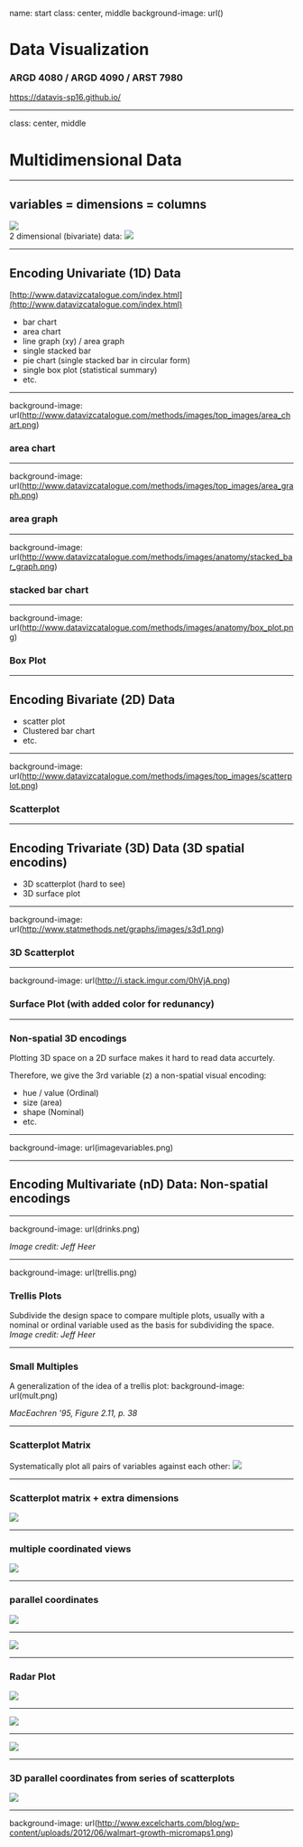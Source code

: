 name: start
class: center, middle
background-image: url()

# Data Visualization
                
### ARGD 4080 / ARGD 4090 / ARST 7980

<https://datavis-sp16.github.io/>

---
class: center, middle

# Multidimensional Data


---
## variables = dimensions = columns  

![](table.png)  
2 dimensional (bivariate) data: ![](xy.png)

---
## Encoding Univariate (1D) Data  

[http://www.datavizcatalogue.com/index.html](http://www.datavizcatalogue.com/index.html)

- bar chart  
- area chart  
- line graph (xy) / area graph  
- single stacked bar  
- pie chart (single stacked bar in circular form)  
- single box plot (statistical summary)  
- etc.

---
background-image: url(http://www.datavizcatalogue.com/methods/images/top_images/area_chart.png)

### area chart

---
background-image: url(http://www.datavizcatalogue.com/methods/images/top_images/area_graph.png) 

### area graph
 
---
background-image: url(http://www.datavizcatalogue.com/methods/images/anatomy/stacked_bar_graph.png)

### stacked bar chart

---
background-image: url(http://www.datavizcatalogue.com/methods/images/anatomy/box_plot.png)  

### Box Plot

---
## Encoding Bivariate (2D) Data  

- scatter plot  
- Clustered bar chart
- etc.

---
background-image: url(http://www.datavizcatalogue.com/methods/images/top_images/scatterplot.png)

### Scatterplot

---
## Encoding Trivariate (3D) Data (3D spatial encodins)

- 3D scatterplot (hard to see)  
- 3D surface plot   

---
background-image: url(http://www.statmethods.net/graphs/images/s3d1.png)

### 3D Scatterplot

---
background-image: url(http://i.stack.imgur.com/0hVjA.png)

### Surface Plot (with added color for redunancy)

---
### Non-spatial 3D encodings

Plotting 3D space on a 2D surface makes it hard to read data accurtely.  

Therefore, we give the 3rd variable (z) a non-spatial visual encoding:  
- hue / value (Ordinal) 
- size (area) 
- shape (Nominal)  
-  etc.

---
background-image: url(imagevariables.png)

---
## Encoding Multivariate (nD) Data: Non-spatial encodings

---
background-image: url(drinks.png)  

*Image credit: Jeff Heer*

---
background-image: url(trellis.png) 

### Trellis Plots 
Subdivide the design space to compare multiple plots, usually with a nominal or ordinal variable used as the basis for subdividing the space. *Image credit: Jeff Heer*

---
### Small Multiples

A generalization of the idea of a trellis plot:
background-image: url(mult.png)

*MacEachren '95, Figure 2.11, p. 38*

---
### Scatterplot Matrix

Systematically plot all pairs of variables against each other:
![](https://3.bp.blogspot.com/-c5bDhQx8Y-w/TisWWy8s4kI/AAAAAAAAjkY/k-Af-OWK1t0/s1600/Rplot01.png)

---
### Scatterplot matrix + extra dimensions

![](https://stanford.edu/~mwaskom/software/seaborn/_images/scatterplot_matrix.png)

---
### multiple coordinated views

![](views.png)

---
### parallel coordinates

![](http://sdk.gooddata.com/gooddata-js/images/posts/parallel-coordinates.png)

---
![](http://homes.cs.washington.edu/~jheer/files/zoo/parallel.png)

---
### Radar Plot

![](http://www.goldensoftware.com/newsletter_imgs/61/radar_graph_11.jpg)

---
![](http://www.visualcinnamon.com/wp-content/uploads/2015/09/D3-radar-chart-New-version.png)

---
![](http://tulip.labri.fr/TulipDrupal/sites/default/files/uploadedFiles/images/parallel_coordinates_circular_straight.preview.png)

---
### 3D parallel coordinates from series of scatterplots

![](http://bdtnp.lbl.gov/Fly-Net/content/bid/pcx/ParallelCoordinates/3DParallelCoordinates_Illustration.png)

---
background-image: url(http://www.excelcharts.com/blog/wp-content/uploads/2012/06/walmart-growth-micromaps1.png)

